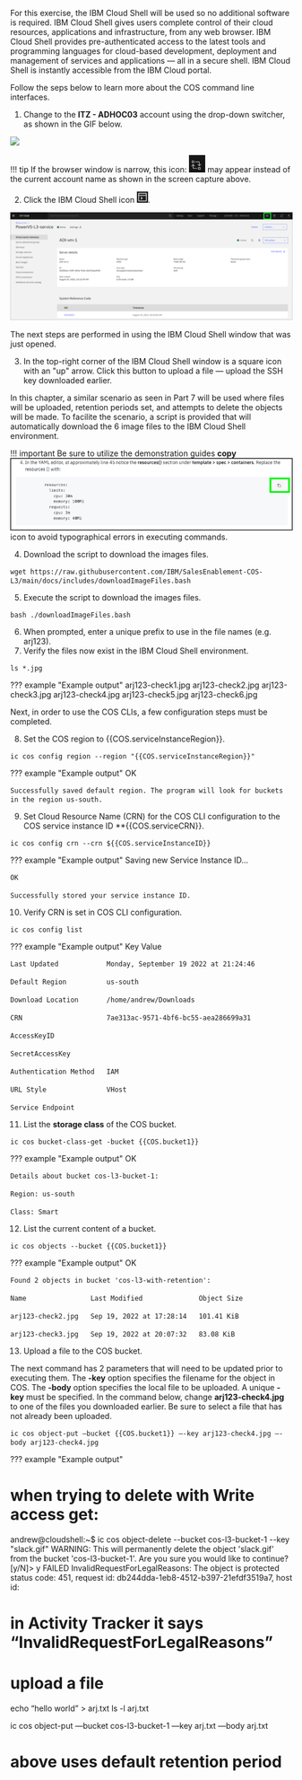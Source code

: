For this exercise, the IBM Cloud Shell will be used so no additional software is required. IBM Cloud Shell gives users complete control of their cloud resources, applications and infrastructure, from any web browser. IBM Cloud Shell provides pre-authenticated access to the latest tools and programming languages for cloud-based development, deployment and management of services and applications — all in a secure shell. IBM Cloud Shell is instantly accessible from the IBM Cloud portal.

Follow the seps below to learn more about the COS command line interfaces.

1. Change to the **ITZ - ADHOC03** account using the drop-down switcher, as shown in the GIF below.

![](_attachments/SwitchAccounts-final.gif)

!!! tip
    If the browser window is narrow, this icon: ![](_attachments/SwitchAccountsIcon.png) may appear instead of the current account name as shown in the screen capture above.

2. Click the IBM Cloud Shell icon ![](_attachments/CloudShellIcon.png).

![](_attachments/StartCloudShell.png)

The next steps are performed in using the IBM Cloud Shell window that was just opened.

3. In the top-right corner of the IBM Cloud Shell window is a square icon with an "up" arrow. Click this button to upload a file — upload the SSH key downloaded earlier.

In this chapter, a similar scenario as seen in Part 7 will be used where files will be uploaded, retention periods set, and attempts to delete the objects will be made. To facilite the scenario, a script is provided that will automatically download the 6 image files to the IBM Cloud Shell environment.

!!! important
    Be sure to utilize the demonstration guides **copy** ![](_attachments/Usage-Clipboard.png) icon to avoid typographical errors in executing commands.

4. Download the script to download the images files.

```
wget https://raw.githubusercontent.com/IBM/SalesEnablement-COS-L3/main/docs/includes/downloadImageFiles.bash
```

5. Execute the script to download the images files.

```
bash ./downloadImageFiles.bash
```

6. When prompted, enter a unique prefix to use in the file names (e.g. arj123).
7. Verify the files now exist in the IBM Cloud Shell environment.

```
ls *.jpg
```

??? example "Example output"
    arj123-check1.jpg  arj123-check2.jpg  arj123-check3.jpg  arj123-check4.jpg  arj123-check5.jpg  arj123-check6.jpg

Next, in order to use the COS CLIs, a few configuration steps must be completed.

8. Set the COS region to {{COS.serviceInstanceRegion}}.

```
ic cos config region --region "{{COS.serviceInstanceRegion}}"
```

??? example "Example output"
    OK

    Successfully saved default region. The program will look for buckets in the region us-south.


<!-- 10. Retrive the Cloud Resource Name (CRN) for the COS service instance {{COS.serviceInstanceName}}.

```
ic resource service-instance {{COS.serviceInstanceID}}}} --id
```

??? example "Example output"
    Retrieving service instance 7ae313ac-9571-4bf6-bc55-aea286699a31 in all resource groups under account ITZ - ADHOC03 as andrew@jones-tx.com...
    crn:v1:bluemix:public:kms:us-south:a/934360f4a07b734c569d05a94f71816e:7ae313ac-9571-4bf6-bc55-aea286699a31:: 7ae313ac-9571-4bf6-bc55-aea286699a31 -->

9. Set Cloud Resource Name (CRN) for the COS CLI configuration to the COS service instance ID **{{COS.serviceCRN}}.

```
ic cos config crn --crn ${{COS.serviceInstanceID}}
```

??? example "Example output"
    Saving new Service Instance ID...

    OK

    Successfully stored your service instance ID.

10. Verify CRN is set in COS CLI configuration.

```
ic cos config list
```

??? example "Example output"
    Key                     Value

    Last Updated            Monday, September 19 2022 at 21:24:46

    Default Region          us-south

    Download Location       /home/andrew/Downloads

    CRN                     7ae313ac-9571-4bf6-bc55-aea286699a31

    AccessKeyID

    SecretAccessKey

    Authentication Method   IAM

    URL Style               VHost

    Service Endpoint

11. List the **storage class** of the COS bucket.

```
ic cos bucket-class-get -bucket {{COS.bucket1}}
```

??? example "Example output"
    OK

    Details about bucket cos-l3-bucket-1:

    Region: us-south

    Class: Smart

12. List the current content of a bucket.

```
ic cos objects --bucket {{COS.bucket1}}
```

??? example "Example output"
    OK

    Found 2 objects in bucket 'cos-l3-with-retention':

    Name                Last Modified              Object Size

    arj123-check2.jpg   Sep 19, 2022 at 17:28:14   101.41 KiB

    arj123-check3.jpg   Sep 19, 2022 at 20:07:32   83.08 KiB

13. Upload a file to the COS bucket.

The next command has 2 parameters that will need to be updated prior to executing them. The **-key** option specifies the filename for the object in COS.  The **-body** option specifies the local file to be uploaded.  A unique **-key** must be specified. In the command below, change **arj123-check4.jpg** to one of the files you downloaded earlier. Be sure to select a file that has not already been uploaded.

```
ic cos object-put —bucket {{COS.bucket1}} —-key arj123-check4.jpg —-body arj123-check4.jpg
```

??? example "Example output"





# when trying to delete with Write access get:

andrew@cloudshell:~$ ic cos object-delete --bucket cos-l3-bucket-1 --key "slack.gif"
WARNING: This will permanently delete the object 'slack.gif' from the bucket 'cos-l3-bucket-1'.
Are you sure you would like to continue? [y/N]> y
FAILED
InvalidRequestForLegalReasons: The object is protected
        status code: 451, request id: db244dda-1eb8-4512-b397-21efdf3519a7, host id:


# in Activity Tracker it says “InvalidRequestForLegalReasons”







# upload a file
echo “hello world” > arj.txt
ls -l arj.txt

ic cos object-put —bucket cos-l3-bucket-1 —key arj.txt —body arj.txt

# above uses default retention period
